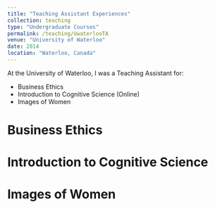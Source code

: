```yaml
---
title: "Teaching Assistant Experiences"
collection: teaching
type: "Undergraduate Courses"
permalink: /teaching/UwaterlooTA
venue: "University of Waterloo"
date: 2014
location: "Waterloo, Canada"
---
```


At the University of Waterloo, I was a Teaching Assistant for:
- Business Ethics
- Introduction to Cognitive Science (Online)
- Images of Women

Business Ethics
======

Introduction to Cognitive Science
======

Images of Women
======
